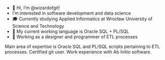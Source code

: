 - 👋 Hi, I’m @wizardofgit!
-  I’m interested in software development and data science
- 🎓 Currently studying Applied Informatics at Wrocław University of Science and Technology
- 🌱 My current working language is Oracle SQL + PL/SQL
- 💼 Working as a designer and programmer of ETL processes

Main area of expertise is Oracle SQL and PL/SQL scripts pertaining to ETL processes.
Certified git user.
Work experience with Ab Initio software.

<!---
wizardofgit/wizardofgit is a ✨ special ✨ repository because its `README.md` (this file) appears on your GitHub profile.
You can click the Preview link to take a look at your changes.
--->
